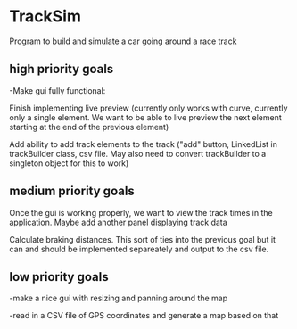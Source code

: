 # TrackSim
Program to build and simulate a car going around a race track

high priority goals
-----

-Make gui fully functional:

  Finish implementing live preview (currently only works with curve, currently only a single element. We want to be able to live preview the next element starting at the end of the previous element)
  
  Add ability to add track elements to the track ("add" button, LinkedList in trackBuilder class, csv file. May also need to convert trackBuilder to a singleton object for this to work)


medium priority goals
-----

  Once the gui is working properly, we want to view the track times in the application. Maybe add another panel displaying track data
  
  Calculate braking distances. This sort of ties into the previous goal but it can and should be implemented separeately and output to the csv file. 



low priority goals
-----
-make a nice gui with resizing and panning around the map 

-read in a CSV file of GPS coordinates and generate a map based on that
